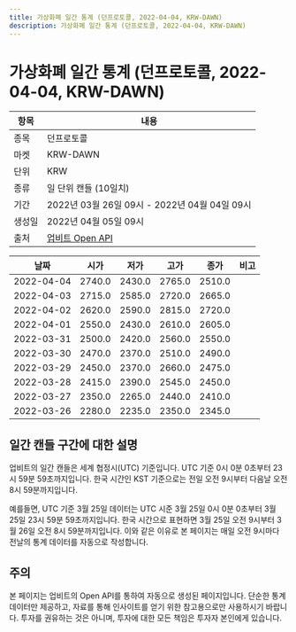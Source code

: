 ```yaml
---
title: 가상화폐 일간 통계 (던프로토콜, 2022-04-04, KRW-DAWN)
description: 가상화폐 일간 통계 (던프로토콜, 2022-04-04, KRW-DAWN)
---
```



가상화폐 일간 통계 (던프로토콜, 2022-04-04, KRW-DAWN)
===

|항목|내용|
|--|--|
|종목|던프로토콜|
|마켓|KRW-DAWN|
|단위|KRW|
|종류|일 단위 캔들 (10일치)|
|기간|2022년 03월 26일 09시 - 2022년 04월 04일 09시|
|생성일|2022년 04월 05일 09시|
|출처|[업비트 Open API](https://docs.upbit.com)|


|날짜|시가|저가|고가|종가|비고|
|--|--|--|--|--|--|
|2022-04-04|2740.0|2430.0|2765.0|2510.0|    |
|2022-04-03|2715.0|2585.0|2720.0|2665.0|    |
|2022-04-02|2620.0|2590.0|2815.0|2720.0|    |
|2022-04-01|2550.0|2430.0|2610.0|2605.0|    |
|2022-03-31|2500.0|2420.0|2560.0|2550.0|    |
|2022-03-30|2470.0|2370.0|2510.0|2490.0|    |
|2022-03-29|2450.0|2370.0|2660.0|2475.0|    |
|2022-03-28|2415.0|2390.0|2545.0|2450.0|    |
|2022-03-27|2350.0|2265.0|2440.0|2410.0|    |
|2022-03-26|2280.0|2235.0|2350.0|2345.0|    |


일간 캔들 구간에 대한 설명
---


업비트의 일간 캔들은 세계 협정시(UTC) 기준입니다. 
UTC 기준 0시 0분 0초부터 23시 59분 59초까지입니다. 
한국 시간인 KST 기준으로는 전일 오전 9시부터 다음날 오전 8시 59분까지입니다. 


예를들면, UTC 기준 3월 25일 데이터는 UTC 시준 3월 25일 0시 0분 0초부터 3월 25일 23시 59분 59초까지입니다. 
한국 시간으로 표현하면 3월 25일 오전 9시부터 3월 26일 오전 8시 59분까지입니다. 
이와 같은 이유로 본 페이지는 매일 오전 9시마다 전날의 통계 데이터를 자동으로 작성합니다. 


주의
---


본 페이지는 업비트의 Open API를 통하여 자동으로 생성된 페이지입니다. 
단순한 통계 데이터만 제공하고, 자료를 통해 인사이트를 얻기 위한 참고용으로만 사용하시기 바랍니다. 
투자를 권유하는 것은 아니며, 투자에 대한 모든 책임은 투자자 본인에게 있습니다. 
